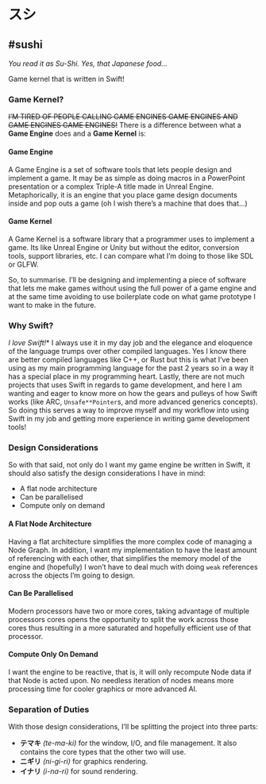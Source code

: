 # スシ
#sushi
----
_You read it as Su-Shi. Yes, that Japanese food…_

Game kernel that is written in Swift!

### Game Kernel?
~~I’M TIRED OF PEOPLE CALLING GAME ENGINES GAME ENGINES AND GAME ENGINES GAME ENGINES!~~ There is a difference between what a **Game Engine** does and a **Game Kernel** is:
#### Game Engine
A Game Engine is a set of software tools that lets people design and implement a game. It may be as simple as doing macros in a PowerPoint presentation or a complex Triple-A title made in Unreal Engine. Metaphorically, it is an engine that you place game design documents inside and pop outs a game (oh I wish there’s a machine that does that…)
#### Game Kernel
A Game Kernel is a software library that a programmer uses to implement a game. Its like Unreal Engine or Unity but without the editor, conversion tools, support libraries, etc. I can compare what I’m doing to those like SDL or GLFW.

So, to summarise. I’ll be designing and implementing a piece of software that lets me make games without using the full power of a game engine and at the same time avoiding to use boilerplate code on what game prototype I want to make in the future.

### Why Swift?
**I love* Swift!** I always use it in my day job and the elegance and eloquence of the language trumps over other compiled languages. Yes I know there are better compiled languages like C++, or Rust but this is what I’ve been using as my main programming language for the past 2 years so in a way it has a special place in my programming heart. Lastly, there are not much projects that uses Swift in regards to game development, and here I am wanting and eager to know more on how the gears and pulleys of how Swift works (like ARC, `Unsafe**Pointer`s, and more advanced generics concepts). So doing this serves a way to improve myself and my workflow into using Swift in my job and getting more experience in writing game development tools! 

### Design Considerations
So with that said, not only do I want my game engine be written in Swift, it should also satisfy the design considerations I have in mind:
* A flat node architecture
* Can be parallelised
* Compute only on demand

#### A Flat Node Architecture
Having a flat architecture simplifies the more complex code of managing a  Node Graph. In addition, I want my implementation to have the least amount of referencing with each other, that simplifies the memory model of the engine and (hopefully) I won’t have to deal much with doing `weak` references across the objects I’m going to design.

#### Can Be Parallelised
Modern processors have two or more cores, taking advantage of multiple processors cores opens the opportunity to split the work across those cores thus resulting in a more saturated and hopefully efficient use of that processor.

#### Compute Only On Demand
I want the engine to be reactive, that is, it will only recompute Node data if that Node is acted upon. No needless iteration of nodes means more processing time for cooler graphics or more advanced AI.

### Separation of Duties
With those design considerations, I’ll be splitting the project into three parts:
* **テマキ** *(te-ma-ki)* for the window, I/O, and file management. It also contains the core types that the other two will use.
* **ニギリ** *(ni-gi-ri)* for graphics rendering.
* **イナリ** *(i-na-ri)* for sound rendering.
